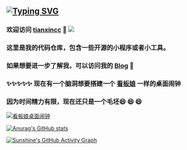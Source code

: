 ## [![Typing SVG](https://readme-typing-svg.herokuapp.com?center=true&vCenter=true&height=35&lines=%E6%84%BF%E4%BD%A0%E6%89%80%E6%B1%82%E7%9A%86%E5%A6%82%E6%84%BF+%E6%89%80%E8%A1%8C%E5%8C%96%E5%9D%A6%E9%80%94+%E5%A4%9A%E5%96%9C%E4%B9%90+%E9%95%BF%E5%AE%89%E5%AE%81)](https://git.io/typing-svg)

###   欢迎访问   [tianxincc](https://github.com/tianxincc)  👋  ![](https://visitor-badge.glitch.me/badge?page_id=tianxincc) 

### 这里是我的代码仓库，包含一些开源的小程序或者小工具。  

### 如果想要进一步了解我，可以访问我的 [Blog](https://lovemucheng.xyz)  🌱  

### ✨✨✨✨✨ 现在有一个脑洞想要搭建一个 [看板娘](https://github.com/stevenjoezhang/live2d-widget) 一样的桌面闹钟    

### 因为时间精力有限，现在还只是一个毛坯😄 😄 😄   

[![看板娘桌面闹钟](https://github-readme-stats.vercel.app/api/pin/?username=tianxincc&repo=LetMeRemindYou)](https://github.com/tianxincc/LetMeRemindYou)  

[![Anurag's GitHub stats](https://github-readme-stats.vercel.app/api?username=tianxincc&show_icons=true&theme=radical)](https://github.com/anuraghazra/github-readme-stats)

[![Sunshine's GitHub Activity Graph](https://activity-graph.herokuapp.com/graph?username=tianxincc&theme=xcode)](https://github.com/tianxincc)





